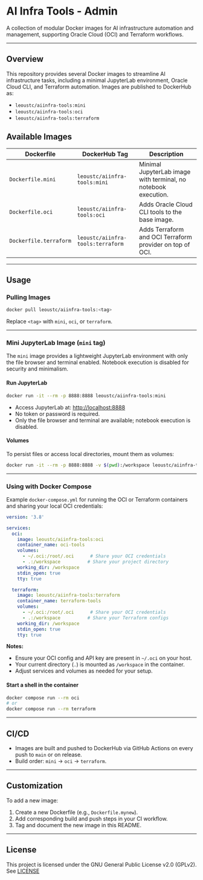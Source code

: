# AI Infra Tools - Admin

A collection of modular Docker images for AI infrastructure automation and management, supporting Oracle Cloud (OCI) and Terraform workflows.

---

## Overview

This repository provides several Docker images to streamline AI infrastructure tasks, including a minimal JupyterLab environment, Oracle Cloud CLI, and Terraform automation. Images are published to DockerHub as:

- `leoustc/aiinfra-tools:mini`
- `leoustc/aiinfra-tools:oci`
- `leoustc/aiinfra-tools:terraform`

## Available Images

| Dockerfile              | DockerHub Tag                     | Description                                              |
|-------------------------|-----------------------------------|----------------------------------------------------------|
| `Dockerfile.mini`       | `leoustc/aiinfra-tools:mini`      | Minimal JupyterLab image with terminal, no notebook execution.  |
| `Dockerfile.oci`        | `leoustc/aiinfra-tools:oci`       | Adds Oracle Cloud CLI tools to the base image.            |
| `Dockerfile.terraform`  | `leoustc/aiinfra-tools:terraform` | Adds Terraform and OCI Terraform provider on top of OCI.  |

---

## Usage

### Pulling Images

```sh
docker pull leoustc/aiinfra-tools:<tag>
```
Replace `<tag>` with `mini`, `oci`, or `terraform`.

---

### Mini JupyterLab Image (`mini` tag)

The `mini` image provides a lightweight JupyterLab environment with only the file browser and terminal enabled. Notebook execution is disabled for security and minimalism.

#### Run JupyterLab

```sh
docker run -it --rm -p 8888:8888 leoustc/aiinfra-tools:mini
```

- Access JupyterLab at: [http://localhost:8888](http://localhost:8888)
- No token or password is required.
- Only the file browser and terminal are available; notebook execution is disabled.

#### Volumes

To persist files or access local directories, mount them as volumes:

```sh
docker run -it --rm -p 8888:8888 -v $(pwd):/workspace leoustc/aiinfra-tools:mini
```

---

### Using with Docker Compose

Example `docker-compose.yml` for running the OCI or Terraform containers and sharing your local OCI credentials:

```yaml
version: '3.8'

services:
  oci:
    image: leoustc/aiinfra-tools:oci
    container_name: oci-tools
    volumes:
      - ~/.oci:/root/.oci      # Share your OCI credentials
      - .:/workspace          # Share your project directory
    working_dir: /workspace
    stdin_open: true
    tty: true

  terraform:
    image: leoustc/aiinfra-tools:terraform
    container_name: terraform-tools
    volumes:
      - ~/.oci:/root/.oci      # Share your OCI credentials
      - .:/workspace          # Share your Terraform configs
    working_dir: /workspace
    stdin_open: true
    tty: true
```

**Notes:**
- Ensure your OCI config and API key are present in `~/.oci` on your host.
- Your current directory (`.`) is mounted as `/workspace` in the container.
- Adjust services and volumes as needed for your setup.

#### Start a shell in the container

```sh
docker compose run --rm oci
# or
docker compose run --rm terraform
```

---

## CI/CD

- Images are built and pushed to DockerHub via GitHub Actions on every push to `main` or on release.
- Build order: `mini` → `oci` → `terraform`.

---

## Customization

To add a new image:
1. Create a new Dockerfile (e.g., `Dockerfile.mynew`).
2. Add corresponding build and push steps in your CI workflow.
3. Tag and document the new image in this README.

---

## License

This project is licensed under the GNU General Public License v2.0 (GPLv2).  
See [LICENSE](https://www.gnu.org/licenses/old-licenses/gpl-2.0.html)